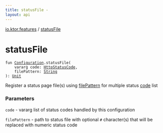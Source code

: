 ```yaml
---
title: statusFile - 
layout: api
---
```


<div class='api-docs-breadcrumbs'><a href="index.html">io.ktor.features</a> / <a href="./status-file.html">statusFile</a></div>

# statusFile

<div class="signature"><code><span class="keyword">fun </span><a href="-status-pages/-configuration/index.html"><span class="identifier">Configuration</span></a><span class="symbol">.</span><span class="identifier">statusFile</span><span class="symbol">(</span><br/>&nbsp;&nbsp;&nbsp;&nbsp;<span class="keyword">vararg</span> <span class="parameterName" id="io.ktor.features$statusFile(io.ktor.features.StatusPages.Configuration, kotlin.Array((io.ktor.http.HttpStatusCode)), kotlin.String)/code">code</span><span class="symbol">:</span>&nbsp;<a href="../io.ktor.http/-http-status-code/index.html"><span class="identifier">HttpStatusCode</span></a><span class="symbol">, </span><br/>&nbsp;&nbsp;&nbsp;&nbsp;<span class="parameterName" id="io.ktor.features$statusFile(io.ktor.features.StatusPages.Configuration, kotlin.Array((io.ktor.http.HttpStatusCode)), kotlin.String)/filePattern">filePattern</span><span class="symbol">:</span>&nbsp;<a href="https://kotlinlang.org/api/latest/jvm/stdlib/kotlin/-string/index.html"><span class="identifier">String</span></a><br/><span class="symbol">)</span><span class="symbol">: </span><a href="https://kotlinlang.org/api/latest/jvm/stdlib/kotlin/-unit/index.html"><span class="identifier">Unit</span></a></code></div>

Register a status page file(s) using <a href="status-file.html#io.ktor.features$statusFile(io.ktor.features.StatusPages.Configuration, kotlin.Array((io.ktor.http.HttpStatusCode)), kotlin.String)/filePattern">filePattern</a> for multiple status <a href="status-file.html#io.ktor.features$statusFile(io.ktor.features.StatusPages.Configuration, kotlin.Array((io.ktor.http.HttpStatusCode)), kotlin.String)/code">code</a> list

### Parameters

<code>code</code> - vararg list of status codes handled by this configuration

<code>filePattern</code> - path to status file with optional <code>#</code> character(s) that will be replaced with numeric status code